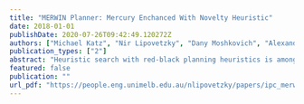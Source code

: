 ```yaml
---
title: "MERWIN Planner: Mercury Enchanced With Novelty Heuristic"
date: 2018-01-01
publishDate: 2020-07-26T09:42:49.120272Z
authors: ["Michael Katz", "Nir Lipovetzky", "Dany Moshkovich", "Alexander Tuisov"]
publication_types: ["2"]
abstract: "Heuristic search with red-black planning heuristics is among the most effective approaches to satisficing planning and the driving power behind the state-of-the-art satisficing planner Mercury. Another recent success in satisficing planning is due to the introduction of novelty based heuristic guidance, in particular a guidance measuring the novelty of a heuristic estimate in a state. nn A satisficing planner that we baptize MERWIN empowers red-black planning heuristics with novelty based guidance, measuring the novelty of red-black planning heuristic estimates in explored states. MERWIN planner partitions the state space into novelty layers, expanding the most novel nodes first, and breaking ties within each layer by the redblack heuristic values."
featured: false
publication: ""
url_pdf: "https://people.eng.unimelb.edu.au/nlipovetzky/papers/ipc_merwin.pdf"
---
```


